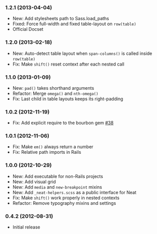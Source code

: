 ### 1.2.1 (2013-04-04)

  * New: Add stylesheets path to Sass.load_paths
  * Fixed: Force full-width and fixed table-layout on `row(table)`
  * Official Docset

### 1.2.0 (2013-02-18)

  * New: Auto-detect table layout when `span-columns()` is called inside `row(table)`
  * Fix: Make `shift()` reset context after each nested call

### 1.1.0 (2013-01-09)
 
  * New: `pad()` takes shorthand arguments
  * Refactor: Merge `omega()` and `nth-omega()`
  * Fix: Last child in table layouts keeps its right-padding

### 1.0.2 (2012-11-19)

  * Fix: Add explicit require to the bourbon gem [#38](https://github.com/thoughtbot/neat/issues/38) 

### 1.0.1 (2012-11-06)

  * Fix: Make `em()` always return a number
  * Fix: Relative path imports in Rails

### 1.0.0 (2012-10-29)

  * New: Add executable for non-Rails projects
  * New: Add visual grid
  * New: Add `media` and `new-breakpoint` mixins
  * New: Add `_neat-helpers.scss` as a public interface for Neat
  * Fix: Make `shift()` work properly in nested contexts
  * Refactor: Remove typography mixins and settings

### 0.4.2 (2012-08-31)

  * Initial release
